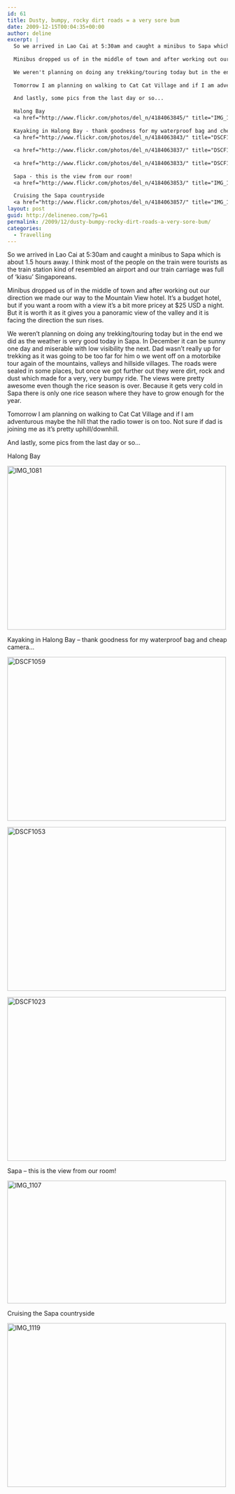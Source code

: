 ```yaml
---
id: 61
title: Dusty, bumpy, rocky dirt roads = a very sore bum
date: 2009-12-15T00:04:35+00:00
author: deline
excerpt: |
  So we arrived in Lao Cai at 5:30am and caught a minibus to Sapa which is about 1.5 hours away. I think most of the people on the train were tourists as the train station kind of resembled an airport and our train carriage was full of 'kiasu' Singaporeans.
  
  Minibus dropped us of in the middle of town and after working out our direction we made our way to the Mountain View hotel. It's a budget hotel, but if you want a room with a view it's a bit more pricey at $25 USD a night. But it is worth it as it gives you a panoramic view of the valley and it is facing the direction the sun rises.
  
  We weren't planning on doing any trekking/touring today but in the end we did as the weather is very good today in Sapa. In December it can be sunny one day and miserable with low visibility the next. Dad wasn't really up for trekking as it was going to be too far for him o we went off on a motorbike tour again of the mountains, valleys and hillside villages. The roads were sealed in some places, but once we got further out they were dirt, rock and dust which made for a very, very bumpy ride. The views were pretty awesome even though the rice season is over. Because it gets very cold in Sapa there is only one rice season where they have to grow enough for the year.
  
  Tomorrow I am planning on walking to Cat Cat Village and if I am adventurous maybe the hill that the radio tower is on too. Not sure if dad is joining me as it's pretty uphill/downhill.
  
  And lastly, some pics from the last day or so...
  
  Halong Bay
  <a href="http://www.flickr.com/photos/del_n/4184063845/" title="IMG_1081 by del_n, on Flickr"><img src="http://farm5.static.flickr.com/4005/4184063845_a1f1fee8c5.jpg" width="500" height="375" alt="IMG_1081" /></a>
  
  Kayaking in Halong Bay - thank goodness for my waterproof bag and cheap camera...
  <a href="http://www.flickr.com/photos/del_n/4184063843/" title="DSCF1059 by del_n, on Flickr"><img src="http://farm3.static.flickr.com/2491/4184063843_2e865618f7.jpg" width="500" height="375" alt="DSCF1059" /></a>
  
  <a href="http://www.flickr.com/photos/del_n/4184063837/" title="DSCF1053 by del_n, on Flickr"><img src="http://farm5.static.flickr.com/4008/4184063837_b3791f393d.jpg" width="500" height="375" alt="DSCF1053" /></a>
  
  <a href="http://www.flickr.com/photos/del_n/4184063833/" title="DSCF1023 by del_n, on Flickr"><img src="http://farm3.static.flickr.com/2606/4184063833_82881c278c.jpg" width="500" height="375" alt="DSCF1023" /></a>
  
  Sapa - this is the view from our room!
  <a href="http://www.flickr.com/photos/del_n/4184063853/" title="IMG_1107 by del_n, on Flickr"><img src="http://farm3.static.flickr.com/2792/4184063853_d8cb93907d.jpg" width="500" height="281" alt="IMG_1107" /></a>
  
  Cruising the Sapa countryside
  <a href="http://www.flickr.com/photos/del_n/4184063857/" title="IMG_1119 by del_n, on Flickr"><img src="http://farm3.static.flickr.com/2570/4184063857_94ac1bcc4b.jpg" width="500" height="375" alt="IMG_1119" /></a>
layout: post
guid: http://delineneo.com/?p=61
permalink: /2009/12/dusty-bumpy-rocky-dirt-roads-a-very-sore-bum/
categories:
  - Travelling
---
```

So we arrived in Lao Cai at 5:30am and caught a minibus to Sapa which is about 1.5 hours away. I think most of the people on the train were tourists as the train station kind of resembled an airport and our train carriage was full of &#8216;kiasu&#8217; Singaporeans.

Minibus dropped us of in the middle of town and after working out our direction we made our way to the Mountain View hotel. It&#8217;s a budget hotel, but if you want a room with a view it&#8217;s a bit more pricey at $25 USD a night. But it is worth it as it gives you a panoramic view of the valley and it is facing the direction the sun rises.

We weren&#8217;t planning on doing any trekking/touring today but in the end we did as the weather is very good today in Sapa. In December it can be sunny one day and miserable with low visibility the next. Dad wasn&#8217;t really up for trekking as it was going to be too far for him o we went off on a motorbike tour again of the mountains, valleys and hillside villages. The roads were sealed in some places, but once we got further out they were dirt, rock and dust which made for a very, very bumpy ride. The views were pretty awesome even though the rice season is over. Because it gets very cold in Sapa there is only one rice season where they have to grow enough for the year.

Tomorrow I am planning on walking to Cat Cat Village and if I am adventurous maybe the hill that the radio tower is on too. Not sure if dad is joining me as it&#8217;s pretty uphill/downhill.

And lastly, some pics from the last day or so&#8230;

Halong Bay
  
[<img src="http://farm5.static.flickr.com/4005/4184063845_a1f1fee8c5.jpg" width="500" height="375" alt="IMG_1081" />](http://www.flickr.com/photos/del_n/4184063845/ "IMG_1081 by del_n, on Flickr")

Kayaking in Halong Bay &#8211; thank goodness for my waterproof bag and cheap camera&#8230;
  
[<img src="http://farm3.static.flickr.com/2491/4184063843_2e865618f7.jpg" width="500" height="375" alt="DSCF1059" />](http://www.flickr.com/photos/del_n/4184063843/ "DSCF1059 by del_n, on Flickr")

[<img src="http://farm5.static.flickr.com/4008/4184063837_b3791f393d.jpg" width="500" height="375" alt="DSCF1053" />](http://www.flickr.com/photos/del_n/4184063837/ "DSCF1053 by del_n, on Flickr")

[<img src="http://farm3.static.flickr.com/2606/4184063833_82881c278c.jpg" width="500" height="375" alt="DSCF1023" />](http://www.flickr.com/photos/del_n/4184063833/ "DSCF1023 by del_n, on Flickr")

Sapa &#8211; this is the view from our room!
  
[<img src="http://farm3.static.flickr.com/2792/4184063853_d8cb93907d.jpg" width="500" height="281" alt="IMG_1107" />](http://www.flickr.com/photos/del_n/4184063853/ "IMG_1107 by del_n, on Flickr")

Cruising the Sapa countryside
  
[<img src="http://farm3.static.flickr.com/2570/4184063857_94ac1bcc4b.jpg" width="500" height="375" alt="IMG_1119" />](http://www.flickr.com/photos/del_n/4184063857/ "IMG_1119 by del_n, on Flickr")